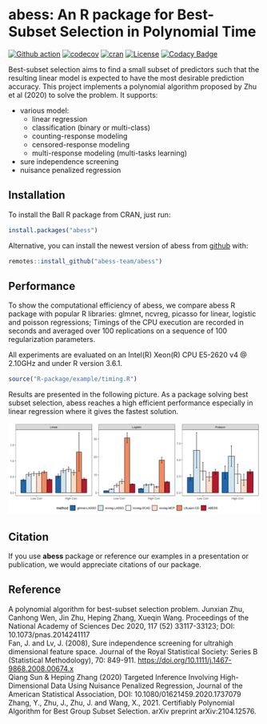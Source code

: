 # abess: An R package for Best-Subset Selection in Polynomial Time

<!-- badges: start -->
[![Github action](https://github.com/abess-team/abess/actions/workflows/main.yml/badge.svg)](https://github.com/abess-team/abess/actions)
[![codecov](https://codecov.io/gh/abess-team/abess/branch/master/graph/badge.svg?token=LK56LHXV00)](https://codecov.io/gh/abess-team/abess)
[![cran](https://img.shields.io/cran/v/abess?logo=R)](https://cran.r-project.org/package=abess)
[![License](https://img.shields.io/badge/License-GPL%20v3-blue.svg)](http://www.gnu.org/licenses/gpl-3.0)
[![Codacy Badge](https://app.codacy.com/project/badge/Grade/3f6e60a3a3e44699a033159633981b76)](https://www.codacy.com/gh/abess-team/abess/dashboard?utm_source=github.com&amp;utm_medium=referral&amp;utm_content=abess-team/abess&amp;utm_campaign=Badge_Grade)
<!-- badges: end -->

Best-subset selection aims to find a small subset of predictors such that the resulting linear model is expected to have the most desirable prediction accuracy. This project implements a polynomial algorithm proposed by Zhu et al (2020) to solve the problem. It supports:
<!-- Moreover, the softwares includes helpful features for high-dimensional data analysis. -->

- various model:
  - linear regression
  - classification (binary or multi-class)
  - counting-response modeling
  - censored-response modeling
  - multi-response modeling (multi-tasks learning)
- sure independence screening
- nuisance penalized regression

## Installation

To install the Ball R package from CRAN, just run:

``` r
install.packages("abess")
```

Alternative, you can install the newest version of abess from [github](https://github.com/) with:

``` r
remotes::install_github("abess-team/abess")
```

## Performance

To show the computational efficiency of abess, 
we compare abess R package with popular R libraries: glmnet, ncvreg, picasso for linear, logistic and poisson regressions; 
Timings of the CPU execution are recorded in seconds and averaged over 100 replications on a sequence
of 100 regularization parameters.

<!-- The designed matrix is formed by i.i.d sample generated from a multivariate normal distribution with mean 0 and covariance matrix $\Sigma = (\sigma_{ij})$. We consider two settings—low correlation and high correlation. For the low correlation scenario, we set $\sigma_{ij} = 0.1^{|i-j|}$ and for the high correlation $\sigma_{ij} = 0.7$. The number of predictors is 1000. The true coefficient $\beta^*$ is a vector with 10 nonzero entries uniformly distributed in $[b,B]$. We set $b=5\sqrt{2\log(p)/n}$, $B = 100b$ for linear regression $b = 10\sqrt{2\log(p)/n}$, $B = 5*b$ for logistic regression and $b = -10 \sqrt{2  \log(p) / n}$, $B=10 \sqrt{2 \log(p) / n}$ for poisson regression. A random noise generated from a standard Gaussian distribution is added to the linear predictor $x^\prime\beta$ for linear regression. The size of training data is 500. -->
All experiments are
evaluated on an Intel(R) Xeon(R) CPU E5-2620 v4 @ 2.10GHz and under R version 3.6.1. 

```r
source("R-package/example/timing.R")
```

Results are presented in the following picture. As a package solving best subset selection, abess reaches a high efficient performance especially in linear regression where it gives the fastest solution.

![avatar](../docs/perform/readmeTiming.png)

## Citation
If you use **abess** package or reference our examples in a presentation or publication, we would appreciate citations of our package.

## Reference
A polynomial algorithm for best-subset selection problem. Junxian Zhu, Canhong Wen, Jin Zhu, Heping Zhang, Xueqin Wang. Proceedings of the National Academy of Sciences Dec 2020, 117 (52) 33117-33123; DOI: 10.1073/pnas.2014241117    
Fan, J. and Lv, J. (2008), Sure independence screening for ultrahigh dimensional feature space. Journal of the Royal Statistical Society: Series B (Statistical Methodology), 70: 849-911. https://doi.org/10.1111/j.1467-9868.2008.00674.x    
Qiang Sun & Heping Zhang (2020) Targeted Inference Involving High-Dimensional Data Using Nuisance Penalized Regression, Journal of the American Statistical Association, DOI: 10.1080/01621459.2020.1737079     
Zhang, Y., Zhu, J., Zhu, J. and Wang, X., 2021. Certifiably Polynomial Algorithm for Best Group Subset Selection. arXiv preprint arXiv:2104.12576.
